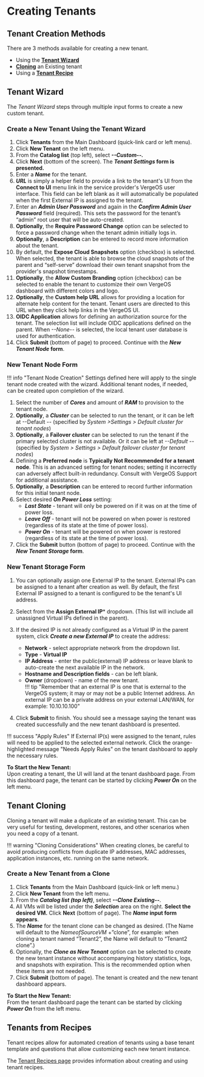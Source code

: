 # Creating Tenants

## Tenant Creation Methods

There are 3 methods available for creating a new tenant.

- Using the [**Tenant Wizard**](#tenant-wizard)
- [**Cloning**](#tenant-cloning) an Existing tenant
- Using a [**Tenant Recipe**](#tenants-from-recipes)

## Tenant Wizard

The *Tenant Wizard* steps through multiple input forms to create a new custom tenant.

### Create a New Tenant Using the Tenant Wizard

1. Click **Tenants** from the Main Dashboard (quick-link card or left menu).
2. Click **New Tenant** on the left menu.
3. From the **Catalog list** (top left), select ***\--Custom--.***
4. Click **Next** (bottom of the screen). The ***Tenant Settings* form is presented.**
5. Enter a ***Name*** for the tenant.
6. ***URL*** is simply a helper field to provide a link to the tenant's UI from the **Connect to UI** menu link in the service provider's VergeOS user interface. This field can be left blank as it will automatically be populated when the first External IP is assigned to the tenant.
7. Enter an ***Admin User Password*** and again in the ***Confirm Admin User Password*** field (required). This sets the password for the tenant’s “admin” root user that will be auto-created.
8. **Optionally**, the **Require Password Change** option can be selected to force a password change when the tenant admin initially logs in.
9. **Optionally**, a **Description** can be entered to record more information about the tenant.
10. By default, the **Expose Cloud Snapshots** option (checkbox) is selected. When selected, the tenant is able to browse the cloud snapshots of the parent and “self-serve” download their own tenant snapshot from the provider's snapshot timestamps.
11. **Optionally**, the **Allow Custom Branding** option (checkbox) can be selected to enable the tenant to customize their own VergeOS dashboard with different colors and logo.
12. **Optionally**, the **Custom help URL** allows for providing a location for alternate help content for the tenant. Tenant users are directed to this URL when they click help links in the VergeOS UI.
13. **OIDC Application** allows for defining an authorization source for the tenant.  The selection list will include OIDC applications defined on the parent.  When *--None--* is selected, the local tenant user database is used for authentication.
14. Click **Submit** (bottom of page) to proceed. Continue with the ***New Tenant Node* form**.

### New Tenant Node Form

!!! info "Tenant Node Creation"
    Settings defined here will apply to the single tenant node created with the wizard. Additional tenant nodes, if needed, can be created upon completion of the wizard.

1. Select the number of ***Cores*** and amount of ***RAM*** to provision to the tenant node.  
2. **Optionally**, a ***Cluster*** can be selected to run the tenant, or it can be left at --Default -- (specified by *System >Settings > Default cluster for tenant nodes*)  
3. **Optionally**, a **Failover cluster** can be selected to run the tenant if the primary selected cluster is not available. Or it can be left at *--Default --* (specified by *System > Settings > Default failover cluster for tenant nodes*)  
4. Defining a **Preferred node** is **Typically Not Recommended for a tenant node**. This is an advanced setting for tenant nodes; setting it incorrectly can adversely affect built-in redundancy. Consult with VergeOS Support for additional assistance.  
5. **Optionally**, a **Description** can be entered to record further information for this initial tenant node.  
6. Select desired ***On Power Loss*** setting:
    - ***Last State*** - tenant will only be powered on if it was on at the time of power loss.
    - ***Leave Off*** - tenant will not be powered on when power is restored (regardless of its state at the time of power loss).
    - ***Power On*** - tenant will be powered on when power is restored (regardless of its state at the time of power loss).  
7. Click the **Submit** button (bottom of page) to proceed. Continue with the ***New Tenant Storage* form**.

### New Tenant Storage Form

1. You can optionally assign one External IP to the tenant. External IPs can be assigned to a tenant after creation as well. By default, the first External IP assigned to a tenant is configured to be the tenant's UI address.  
2. Select from the **Assign External IP*** dropdown. (This list will include all unassigned Virtual IPs defined in the parent).  
3. If the desired IP is not already configured as a Virtual IP in the parent system, click ***Create a new External IP*** to create the address:
    - **Network** - select appropriate network from the dropdown list.
    - **Type** - **Virtual IP**  
    - **IP Address** - enter the public(external) IP address or leave blank to auto-create the next available IP in the network.
    - **Hostname and Description fields** - can be left blank.
    - **Owner** (dropdown) - name of the new tenant.  
!!! tip "Remember that an external IP is one that is external to the VergeOS system; it may or may not be a public Internet address. An external IP can be a private address on your external LAN/WAN, for example: 10.10.10.100"

4. Click **Submit** to finish. You should see a message saying the tenant was created successfully and the new tenant dashboard is presented.

!!! success "Apply Rules"
    If External IP(s) were assigned to the tenant, rules will need to be applied to the selected external network. Click the orange-highlighted message "Needs Apply Rules" on the tenant dashboard to apply the necessary rules.

**To Start the New Tenant:**  
Upon creating a tenant, the UI will land at the tenant dashboard page. From this dashboard page, the tenant can be started by clicking ***Power On*** on the left menu.

## Tenant Cloning

Cloning a tenant will make a duplicate of an existing tenant. This can be very useful for testing, development, restores, and other scenarios when you need a copy of a tenant.

!!! warning "Cloning Considerations"
    When creating clones, be careful to avoid producing conflicts from duplicate IP addresses, MAC addresses, application instances, etc.  running on the same network.

### Create a New Tenant from a Clone

1. Click **Tenants** from the Main Dashboard (quick-link or left menu.)
2. Click **New Tenant** from the left menu.
3. From the ***Catalog list (top left)***, select ***\--Clone Existing--***.
4. All VMs will be listed under the ***Selection*** area on the right. **Select the desired VM.** Click **Next** (bottom of page).  The ***Name* input form appears**.
5. The ***Name*** for the tenant clone can be changed as desired. (The Name will default to the *NameofSourceVM* +”clone”, for example: when cloning a tenant named “Tenant2”, the Name will default to “Tenant2 clone”.)
6. Optionally, the ***Clone as New Tenant*** option can be selected to create the new tenant instance without accompanying history statistics, logs, and snapshots with expiration. This is the recommended option when these items are not needed.
7. Click **Submit** (bottom of page).
The tenant is created and the new tenant dashboard appears.

**To Start the New Tenant:**  
From the tenant dashboard page the tenant can be started by clicking ***Power On*** from the left menu.

## Tenants from Recipes

Tenant recipes allow for automated creation of tenants using a base tenant template and questions that allow customizing each new tenant instance.  

The [Tenant Recipes page](/product-guide/automation/tenant-recipes) provides information about creating and using tenant recipes.
